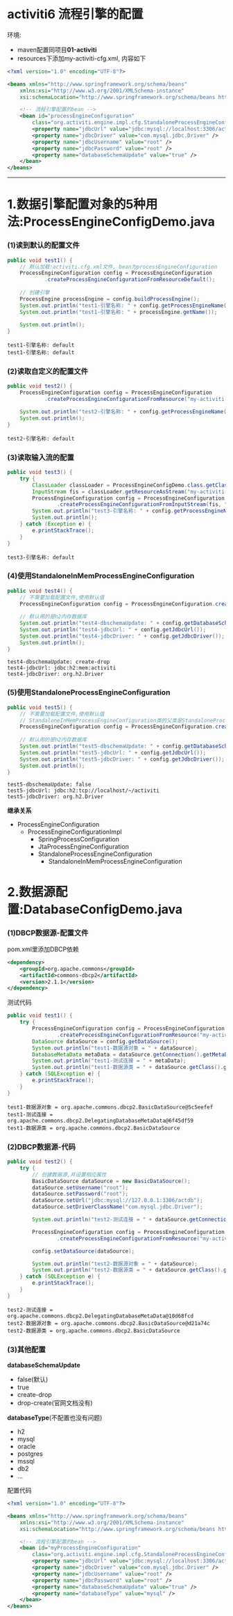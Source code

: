 # activiti6 流程引擎的配置

环境:
- maven配置同项目**01-activiti**
- resources下添加my-activiti-cfg.xml, 内容如下
```xml
<?xml version="1.0" encoding="UTF-8"?>

<beans xmlns="http://www.springframework.org/schema/beans"
	xmlns:xsi="http://www.w3.org/2001/XMLSchema-instance"
	xsi:schemaLocation="http://www.springframework.org/schema/beans http://www.springframework.org/schema/beans/spring-beans.xsd">

	<!-- 流程引擎配置的bean -->
	<bean id="processEngineConfiguration"
		class="org.activiti.engine.impl.cfg.StandaloneProcessEngineConfiguration">
		<property name="jdbcUrl" value="jdbc:mysql://localhost:3306/actdb" />
		<property name="jdbcDriver" value="com.mysql.jdbc.Driver" />
		<property name="jdbcUsername" value="root" />
		<property name="jdbcPassword" value="root" />
		<property name="databaseSchemaUpdate" value="true" />
	</bean>
</beans>
```

---

# 1.数据引擎配置对象的5种用法:ProcessEngineConfigDemo.java

### (1)读到默认的配置文件
```java
public void test1() {
	// 默认加载:activiti.cfg.xml文件, bean为processEngineConfiguration
	ProcessEngineConfiguration config = ProcessEngineConfiguration
			.createProcessEngineConfigurationFromResourceDefault();
	
	// 创建引擎
	ProcessEngine processEngine = config.buildProcessEngine();
	System.out.println("test1-引擎名称: " + config.getProcessEngineName());
	System.out.println("test1-引擎名称: " + processEngine.getName());
	
	System.out.println();
}
```

```
test1-引擎名称: default
test1-引擎名称: default
```

### (2)读取自定义的配置文件
```java
public void test2() {
	ProcessEngineConfiguration config = ProcessEngineConfiguration
			.createProcessEngineConfigurationFromResource("my-activiti-cfg.xml", "myProcessEngineConfiguration");

	System.out.println("test2-引擎名称: " + config.getProcessEngineName());
	System.out.println();
}
```

```
test2-引擎名称: default
```

### (3)读取输入流的配置
```java
public void test3() {
	try {
		ClassLoader classLoader = ProcessEngineConfigDemo.class.getClassLoader();
		InputStream fis = classLoader.getResourceAsStream("my-activiti-cfg.xml");
		ProcessEngineConfiguration config = ProcessEngineConfiguration
				.createProcessEngineConfigurationFromInputStream(fis, "myProcessEngineConfiguration");
		System.out.println("test3-引擎名称: " + config.getProcessEngineName());
		System.out.println();
	} catch (Exception e) {
		e.printStackTrace();
	}
}
```

```
test3-引擎名称: default
```

### (4)使用StandaloneInMemProcessEngineConfiguration
```java
public void test4() {
	// 不需要加载配置文件,使用默认值
	ProcessEngineConfiguration config = ProcessEngineConfiguration.createStandaloneInMemProcessEngineConfiguration();
	
	// 默认用的是h2内存数据库
	System.out.println("test4-dbschemaUpdate: " + config.getDatabaseSchemaUpdate());
	System.out.println("test4-jdbcUrl: " + config.getJdbcUrl());
	System.out.println("test4-jdbcDriver: " + config.getJdbcDriver());
	System.out.println();
}
```

```
test4-dbschemaUpdate: create-drop
test4-jdbcUrl: jdbc:h2:mem:activiti
test4-jdbcDriver: org.h2.Driver
```

### (5)使用StandaloneProcessEngineConfiguration
```java
public void test5() {
	// 不需要加载配置文件,使用默认值
	// StandaloneInMemProcessEngineConfiguration类的父类是StandaloneProcessEngineConfiguration
	ProcessEngineConfiguration config = ProcessEngineConfiguration.createStandaloneProcessEngineConfiguration();
	
	// 默认用的是h2内存数据库
	System.out.println("test5-dbschemaUpdate: " + config.getDatabaseSchemaUpdate());
	System.out.println("test5-jdbcUrl: " + config.getJdbcUrl());
	System.out.println("test5-jdbcDriver: " + config.getJdbcDriver());
	System.out.println();
}
```

```
test5-dbschemaUpdate: false
test5-jdbcUrl: jdbc:h2:tcp://localhost/~/activiti
test5-jdbcDriver: org.h2.Driver
```

**继承关系**
- ProcessEngineConfiguration
    - ProcessEngineConfigurationImpl
        - SpringProcessConfiguration
        - JtaProcessEngineConfiguration
        - StandaloneProcessEngineConfiguration
            - StandaloneInMemProcessEngineConfiguration

# 2.数据源配置:DatabaseConfigDemo.java
### (1)DBCP数据源-配置文件 

pom.xml里添加DBCP依赖

```xml
<dependency>
	<groupId>org.apache.commons</groupId>
	<artifactId>commons-dbcp2</artifactId>
	<version>2.1.1</version>
</dependency>
```

测试代码

```java
public void test1() {
	try {
		ProcessEngineConfiguration config = ProcessEngineConfiguration
				.createProcessEngineConfigurationFromResource("my-activiti-dbcp-1.xml");
		DataSource dataSource = config.getDataSource();
		System.out.println("test1-数据源对象 = " + dataSource);
		DatabaseMetaData metaData = dataSource.getConnection().getMetaData();
		System.out.println("test1-测试连接 = " + metaData);
		System.out.println("test1-数据源类 = " + dataSource.getClass().getName());
	} catch (SQLException e) {
		e.printStackTrace();
	}
}
```

```
test1-数据源对象 = org.apache.commons.dbcp2.BasicDataSource@5c5eefef
test1-测试连接 = org.apache.commons.dbcp2.DelegatingDatabaseMetaData@6f45df59
test1-数据源类 = org.apache.commons.dbcp2.BasicDataSource
```

### (2)DBCP数据源-代码

```java
public void test2() {
	try {
		// 创建数据源,并设置相应属性
		BasicDataSource dataSource = new BasicDataSource();
		dataSource.setUsername("root");
		dataSource.setPassword("root");
		dataSource.setUrl("jdbc:mysql://127.0.0.1:3306/actdb");
		dataSource.setDriverClassName("com.mysql.jdbc.Driver");

		System.out.println("test2-测试连接 = " + dataSource.getConnection().getMetaData());

		ProcessEngineConfiguration config = ProcessEngineConfiguration
				.createProcessEngineConfigurationFromResource("my-activiti-dbcp-2.xml");

		config.setDataSource(dataSource);

		System.out.println("test2-数据源对象 = " + dataSource);
		System.out.println("test2-数据源类 = " + dataSource.getClass().getName());
	} catch (SQLException e) {
		e.printStackTrace();
	}
}
```

```
test2-测试连接 = org.apache.commons.dbcp2.DelegatingDatabaseMetaData@10d68fcd
test2-数据源对象 = org.apache.commons.dbcp2.BasicDataSource@d21a74c
test2-数据源类 = org.apache.commons.dbcp2.BasicDataSource
```

### (3)其他配置

**databaseSchemaUpdate**
- false(默认)
- true
- create-drop
- drop-create(官网文档没有)
	
**databaseType**(不配置也没有问题)
- h2
- mysql
- oracle
- postgres
- mssql
- db2
- ...

配置代码

```xml
<?xml version="1.0" encoding="UTF-8"?>

<beans xmlns="http://www.springframework.org/schema/beans"
	xmlns:xsi="http://www.w3.org/2001/XMLSchema-instance"
	xsi:schemaLocation="http://www.springframework.org/schema/beans http://www.springframework.org/schema/beans/spring-beans.xsd">

	<!-- 流程引擎配置的bean -->
	<bean id="myProcessEngineConfiguration"
		class="org.activiti.engine.impl.cfg.StandaloneProcessEngineConfiguration">
		<property name="jdbcUrl" value="jdbc:mysql://localhost:3306/actdb" />
		<property name="jdbcDriver" value="com.mysql.jdbc.Driver" />
		<property name="jdbcUsername" value="root" />
		<property name="jdbcPassword" value="root" />
		<property name="databaseSchemaUpdate" value="true" />
		<property name="databaseType" value="mysql" />
	</bean>
</beans>
```
